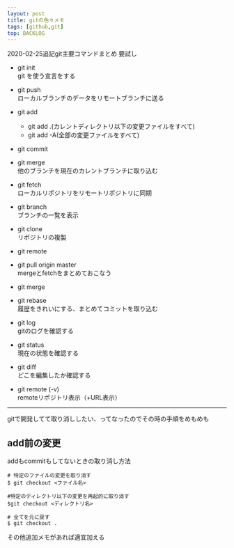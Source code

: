 ```yaml
---
layout: post
title: gitの色々メモ
tags: [github,git]
top: BACKLOG
---
```

2020-02-25追記git主要コマンドまとめ
要試し

* git init  
git を使う宣言をする  
* git push  
ローカルブランチのデータをリモートブランチに送る  
* git add  
    * git add .(カレントディレクトリ以下の変更ファイルをすべて)  
    * git add -A(全部の変更ファイルをすべて)  
* git commit  
* git merge  
他のブランチを現在のカレントブランチに取り込む  
* git fetch  
ローカルリポジトリをリモートリポジトリに同期  
* git branch  
ブランチの一覧を表示  
* git clone  
リポジトリの複製  
* git remote  
* git pull origin master  
mergeとfetchをまとめておこなう  
* git merge  
* git rebase  
履歴をきれいにする、まとめてコミットを取り込む  

* git log  
gitのログを確認する  
* git status  
現在の状態を確認する  
* git diff  
どこを編集したか確認する  
* git remote (-v)  
remoteリポジトリ表示（+URL表示）  


***

gitで開発してて取り消ししたい、ってなったのでその時の手順をめもめも

## add前の変更
addもcommitもしてないときの取り消し方法
```
# 特定のファイルの変更を取り消す
$ git checkout <ファイル名>

#特定のディレクトリ以下の変更を再起的に取り消す
$git checkout <ディレクトリ名>

# 全てを元に戻す
$ git checkout .
```

その他追加メモがあれば適宜加える
